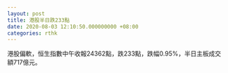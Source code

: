 ```yaml
---
layout: post
title: 港股半日跌233點
date: 2020-08-03 12:10:50.000000000 +08:00
categories: rthk
---
```


港股偏軟，恒生指數中午收報24362點，跌233點，跌幅0.95%，半日主板成交額717億元。
